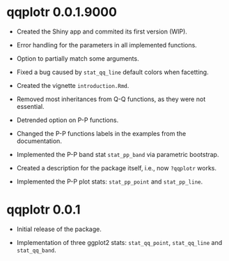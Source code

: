 # qqplotr 0.0.1.9000

* Created the Shiny app and commited its first version (WIP).


* Error handling for the parameters in all implemented functions.

* Option to partially match some arguments.

* Fixed a bug caused by `stat_qq_line` default colors when facetting.


* Created the vignette `introduction.Rmd`.

* Removed most inheritances from Q-Q functions, as they were not essential.

* Detrended option on P-P functions.

* Changed the P-P functions labels in the examples from the documentation.


* Implemented the P-P band stat `stat_pp_band` via parametric bootstrap.

* Created a description for the package itself, i.e., now `?qqplotr` works.


* Implemented the P-P plot stats: `stat_pp_point` and `stat_pp_line`.

# qqplotr 0.0.1

* Initial release of the package.

* Implementation of three ggplot2 stats: `stat_qq_point`, `stat_qq_line` and
`stat_qq_band`.

